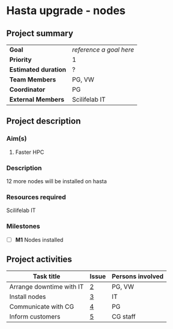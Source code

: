 # Hasta upgrade - nodes

## Project summary
| | |
|-|-|
| **Goal** | *reference a goal here* |
| **Priority** | 1 |
| **Estimated duration** | ? |
| **Team Members** | PG, VW |
| **Coordinator** | PG |
| **External Members** | Scilifelab IT |

## Project description

### Aim(s)

1. Faster HPC

### Description

12 more nodes will be installed on hasta

### Resources required

Scilifelab IT

### Milestones

- [ ] **M1** Nodes installed 

## Project activities

| Task title | Issue | Persons involved |
|-|-|-|
| Arrange downtime with IT | [2](https://github.com/Clinical-Genomics/cpg-hasta-upgrade-nodes/issues/2) | PG, VW |
| Install nodes | [3](https://github.com/Clinical-Genomics/cpg-hasta-upgrade-nodes/issues/3) | IT |
| Communicate with CG | [4](https://github.com/Clinical-Genomics/cpg-hasta-upgrade-nodes/issues/4) | PG |
| Inform customers | [5](https://github.com/Clinical-Genomics/cpg-hasta-upgrade-nodes/issues/5) | CG staff |
